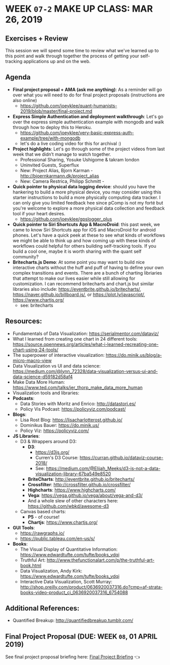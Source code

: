 # WEEK `07-2` MAKE UP CLASS: MAR 26, 2019
## Exercises + Review

This session we will spend some time to review what we've learned up to this point and walk through together the process of getting your self-tracking applications up and on the web. 


## Agenda

- **Final project proposal + AMA (ask me anything)**: As a reminder will go over what you will need to do for final project proposals (instructions are also online)
  - https://github.com/joeyklee/quant-humanists-2019/blob/master/final-project.md
- **Express Simple Authentication and deployment walkthrough**: Let's go over the express simple authentication example with mongodb and walk through how to deploy this to Heroku.
  - https://github.com/joeyklee/very-basic-express-auth-example/tree/with-mongodb
  - let's do a live coding video for this for archival :) 
- **Project highlights**: Let's go through some of the project videos from last week that we didn’t manage to watch together. 
  - Professional Sharing, Yosuke Ushigome & takram london
  - Uninvited Guests, Superflux
  - New: Project Alias, Bjorn Karman - http://bjoernkarmann.dk/project_alias
  - New: Camera Restrica, Philipp Schmitt - 
- **Quick pointer to physical data logging device**: should you have the hankering to build a more physical device, you may consider using this starter instructions to build a more physically computing data tracker. I can only give you limited feedback hee since pComp is not my forté but you're welcome to explore a more physical data collection and feedback tool if your heart desires.
  - https://github.com/joeyklee/gpslogger_plus
- **Quick pointer to Siri Shortcuts App & MacroDroid**: this past week, we came to know Siri Shortcuts app for iOS and MacroDroid for android phones. Let's have a quick peek at these to see what kinds of workflows we might be able to think up and how coming up with these kinds of workflows could helpful for others building self-tracking tools. If you build a cool one, maybe it is worth sharing with the quant self community?
- **Britecharts.js Demo**: At some point you may want to build nice interactive charts without the huff and puff of having to define your own complex transitions and events. There are a bunch of charting libriaries that attempt to make our lives easier while still allowing for customization. I can recommend britecharts and chart.js but similar libraries also include: https://eventbrite.github.io/britecharts/, https://naver.github.io/billboard.js/, or    https://plot.ly/javascript/, https://www.chartjs.org/
  - see: britecharts


## Resources:

- Fundamentals of Data Visualization: https://serialmentor.com/dataviz/
- What I learned from creating one chart in 24 different tools: https://source.opennews.org/articles/what-i-learned-recreating-one-chart-using-24-tools/
- The superpower of interactive visualization: https://do.minik.us/blog/a-micro-macro-view
- Data Visualization vs UI and data science: https://medium.com/@lynn_72328/data-visualization-versus-ui-and-data-science-d59182d58af4
- Make Data More Human: https://www.ted.com/talks/jer_thorp_make_data_more_human
- Visualization tools and libraries:
- **Podcasts**:
  - Data Stories with Moritz and Enrico: http://datastori.es/
  - Policy Vis Podcast: https://policyviz.com/podcast/
- **Blogs**:
  - Lisa Rost Blog: https://lisacharlotterost.github.io/
  - Dominikus Bauer: https://do.minik.us/
  - Policy Viz: https://policyviz.com/
- **JS Libraries**:
  - D3 & Wrappers around D3:
    - **D3**: 
      - https://d3js.org/
      - Curren's D3 Course: https://curran.github.io/dataviz-course-2018/
      - See: https://medium.com/@Elijah_Meeks/d3-is-not-a-data-visualization-library-67ba549e8520
    - **BriteCharts**: http://eventbrite.github.io/britecharts/
    - **Crossfilter**: http://crossfilter.github.io/crossfilter/
    - **Highcharts**: https://www.highcharts.com/
    - **Vega**: https://vega.github.io/vega/about/vega-and-d3/
    - And a whole slew of other characters here: https://github.com/wbkd/awesome-d3
  - Canvas based charts:
    - **P5** - of course!
    - **Chartjs**: https://www.chartjs.org/
- **GUI Tools**:
  - https://rawgraphs.io/
  - https://public.tableau.com/en-us/s/
- **Books**:
  - The Visual Display of Quantitative Information: https://www.edwardtufte.com/tufte/books_vdqi
  - Truthful Art: http://www.thefunctionalart.com/p/the-truthful-art-book.html
  - Data Visualization, Andy Kirk: https://www.edwardtufte.com/tufte/books_vdqi
  - Interactive Data Visualization, Scott Murray: http://shop.oreilly.com/product/0636920037316.do?cmp=af-strata-books-video-product_cj_0636920037316_6754088

## Additional References:
- Quantified Breakup: http://quantifiedbreakup.tumblr.com/





## Final Project Proposal (DUE: WEEK `08`, 01 APRIL 2019)

See final project proposal briefing here: [Final Project Briefing](final-project.md) 👈
